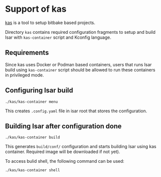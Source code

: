 # Support of kas

[kas](https://github.com/siemens/kas) is a tool to setup bitbake based projects.

Directory `kas` contains required configuration fragments to setup and build
Isar with `kas-container` script and Kconfig language.

## Requirements

Since kas uses Docker or Podman based containers, users that runs Isar build
using `kas-container` script should be allowed to run these containers in
privileged mode.

## Configuring Isar build

```
./kas/kas-container menu
```

This creates `.config.yaml` file in isar root that stores the configuration.


## Building Isar after configuration done

```
./kas/kas-container build
```

This generates `build/conf/` configuration and starts building Isar using
kas container. Required image will be downloaded if not yet).

To access bulid shell, the following command can be used:

```
./kas/kas-container shell
```
